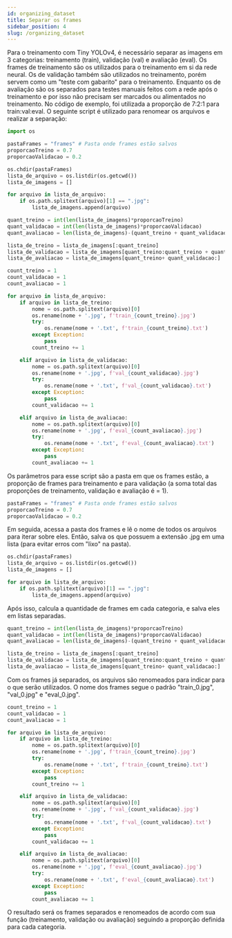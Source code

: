 ```yaml
---
id: organizing_dataset
title: Separar os frames
sidebar_position: 4
slug: /organizing_dataset
---
```




Para o treinamento com Tiny YOLOv4, é necessário separar as imagens em 3 categorias: treinamento (train), validação (val) e avaliação (eval). Os frames de treinamento são os utilizados para o treinamento em si da rede neural. Os de validação também são utilizados no treinamento, porém servem como um "teste com gabarito" para o treinamento. Enquanto os de avaliação são os separados para testes manuais feitos com a rede após o treinamento e por isso não precisam ser marcados ou alimentados no treinamento. No código de exemplo, foi utilizada a proporção de 7:2:1 para train:val:eval. O seguinte script é utilizado para renomear os arquivos e realizar a separação:

```py
import os

pastaFrames = "frames" # Pasta onde frames estão salvos
proporcaoTreino = 0.7
proporcaoValidacao = 0.2

os.chdir(pastaFrames)
lista_de_arquivo = os.listdir(os.getcwd())
lista_de_imagens = []

for arquivo in lista_de_arquivo:
    if os.path.splitext(arquivo)[1] == ".jpg":
        lista_de_imagens.append(arquivo)

quant_treino = int(len(lista_de_imagens)*proporcaoTreino)
quant_validacao = int(len(lista_de_imagens)*proporcaoValidacao)
quant_avaliacao = len(lista_de_imagens)-(quant_treino + quant_validacao)

lista_de_treino = lista_de_imagens[:quant_treino]
lista_de_validacao = lista_de_imagens[quant_treino:quant_treino + quant_validacao]
lista_de_avaliacao = lista_de_imagens[quant_treino+ quant_validacao:]

count_treino = 1
count_validacao = 1
count_avaliacao = 1

for arquivo in lista_de_arquivo:
    if arquivo in lista_de_treino:
        nome = os.path.splitext(arquivo)[0]
        os.rename(nome + '.jpg', f'train_{count_treino}.jpg')
        try:
            os.rename(nome + '.txt', f'train_{count_treino}.txt')
        except Exception:
            pass
        count_treino += 1

    elif arquivo in lista_de_validacao:
        nome = os.path.splitext(arquivo)[0]
        os.rename(nome + '.jpg', f'val_{count_validacao}.jpg')
        try:
            os.rename(nome + '.txt', f'val_{count_validacao}.txt')
        except Exception:
            pass
        count_validacao += 1

    elif arquivo in lista_de_avaliacao:
        nome = os.path.splitext(arquivo)[0]
        os.rename(nome + '.jpg', f'eval_{count_avaliacao}.jpg')
        try:
            os.rename(nome + '.txt', f'eval_{count_avaliacao}.txt')
        except Exception:
            pass
        count_avaliacao += 1

```

Os parâmetros para esse script são a pasta em que os frames estão, a proporção de frames para treinamento e para validação (a soma total das proporções de treinamento, validação e avaliação é = 1).

```py
pastaFrames = "frames" # Pasta onde frames estão salvos
proporcaoTreino = 0.7
proporcaoValidacao = 0.2
```

Em seguida, acessa a pasta dos frames e lê o nome de todos os arquivos para iterar sobre eles. Então, salva os que possuem a extensão .jpg em uma lista (para evitar erros com "lixo" na pasta).

```py
os.chdir(pastaFrames)
lista_de_arquivo = os.listdir(os.getcwd())
lista_de_imagens = []

for arquivo in lista_de_arquivo:
    if os.path.splitext(arquivo)[1] == ".jpg":
        lista_de_imagens.append(arquivo)
```

Após isso, calcula a quantidade de frames em cada categoria, e salva eles em listas separadas.

```py
quant_treino = int(len(lista_de_imagens)*proporcaoTreino)
quant_validacao = int(len(lista_de_imagens)*proporcaoValidacao)
quant_avaliacao = len(lista_de_imagens)-(quant_treino + quant_validacao)

lista_de_treino = lista_de_imagens[:quant_treino]
lista_de_validacao = lista_de_imagens[quant_treino:quant_treino + quant_validacao]
lista_de_avaliacao = lista_de_imagens[quant_treino+ quant_validacao:]
```

Com os frames já separados, os arquivos são renomeados para indicar para o que serão utilizados. O nome dos frames segue o padrão "train_0.jpg", "val_0.jpg" e "eval_0.jpg".

```py
count_treino = 1
count_validacao = 1
count_avaliacao = 1

for arquivo in lista_de_arquivo:
    if arquivo in lista_de_treino:
        nome = os.path.splitext(arquivo)[0]
        os.rename(nome + '.jpg', f'train_{count_treino}.jpg')
        try:
            os.rename(nome + '.txt', f'train_{count_treino}.txt')
        except Exception:
            pass
        count_treino += 1

    elif arquivo in lista_de_validacao:
        nome = os.path.splitext(arquivo)[0]
        os.rename(nome + '.jpg', f'val_{count_validacao}.jpg')
        try:
            os.rename(nome + '.txt', f'val_{count_validacao}.txt')
        except Exception:
            pass
        count_validacao += 1

    elif arquivo in lista_de_avaliacao:
        nome = os.path.splitext(arquivo)[0]
        os.rename(nome + '.jpg', f'eval_{count_avaliacao}.jpg')
        try:
            os.rename(nome + '.txt', f'eval_{count_avaliacao}.txt')
        except Exception:
            pass
        count_avaliacao += 1
```

O resultado será os frames separados e renomeados de acordo com sua função (treinamento, validação ou avaliação) seguindo a proporção definida para cada categoria.